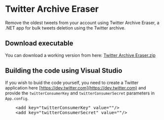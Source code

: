 Twitter Archive Eraser
======================

Remove the oldest tweets from your account using Twitter Archive Eraser, a .NET app for bulk tweets deletion using the Twitter archive.

Download executable
-------------------

You can download a working version from here: [Twitter Archive Eraser.zip](Twitter%20Archive%20Eraser.zip)

Building the code using Visual Studio
----------------------------

If you wish to buid the code yourself, you need to create a Twitter application here [https://dev.twitter.com](https://dev.twitter.com) and provide the `twitterConsumerKey` and `twitterConsumerSecret` parameters in `App.config`.
<pre>
	&lt;add key="twitterConsumerKey" value=""/>
	&lt;add key="twitterConsumerSecret" value=""/>
</pre>